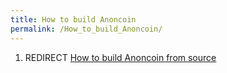 ```yaml
---
title: How to build Anoncoin
permalink: /How_to_build_Anoncoin/
---
```


1.  REDIRECT [How to build Anoncoin from source](/How_to_build_Anoncoin_from_source "wikilink")
